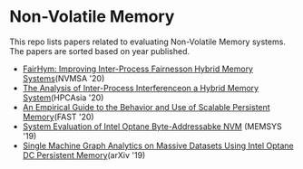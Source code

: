 # Non-Volatile Memory
This repo lists papers related to evaluating Non-Volatile Memory systems. The papers are sorted based on year published.


- [FairHym: Improving Inter-Process Fairnesson Hybrid Memory Systems](https://ieeexplore.ieee.org/abstract/document/9188184)(NVMSA '20)
- [The Analysis of Inter-Process Interferenceon a Hybrid Memory System](https://dl.acm.org/doi/pdf/10.1145/3373271.3373272?casa_token=ID5euA57qncAAAAA:3ZBdIwtSdgP4rCA_rjU6PlfnKqY558NFOuiCZm_iYAUyYgx4RQhflV41MdBauBkqJnMNUmTMjR3AGA)(HPCAsia '20)
- [An Empirical Guide to the Behavior and Use of Scalable Persistent Memory](https://www.usenix.org/system/files/fast20-yang.pdf)(FAST '20)
- [System Evaluation of Intel Optane Byte-Addressabke NVM](https://dl.acm.org/doi/pdf/10.1145/3357526.3357568) (MEMSYS '19)
- [Single Machine Graph Analytics on Massive Datasets Using Intel Optane DC Persistent Memory](https://arxiv.org/pdf/1904.07162)(arXiv '19)